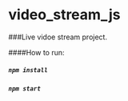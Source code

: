 # video_stream_js

###Live vidoe stream project.

####How to run:
##### `npm install`
##### `npm start`